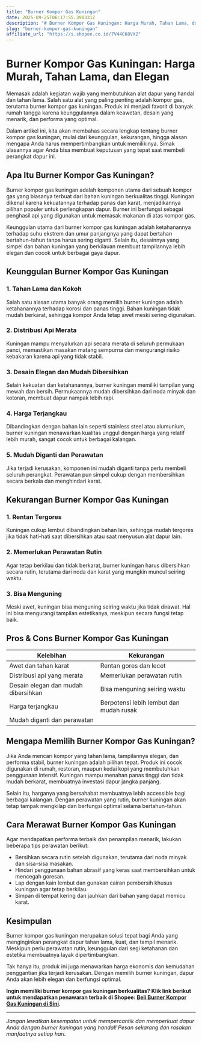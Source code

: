 ```yaml
---
title: "Burner Kompor Gas Kuningan"
date: 2025-09-25T06:17:55.390331Z
description: "# Burner Kompor Gas Kuningan: Harga Murah, Tahan Lama, dan Elegan..."
slug: "burner-kompor-gas-kuningan"
affiliate_url: "https://s.shopee.co.id/7V44C68VX2"
---
```

# Burner Kompor Gas Kuningan: Harga Murah, Tahan Lama, dan Elegan

Memasak adalah kegiatan wajib yang membutuhkan alat dapur yang handal dan tahan lama. Salah satu alat yang paling penting adalah kompor gas, terutama burner kompor gas kuningan. Produk ini menjadi favorit di banyak rumah tangga karena keunggulannya dalam keawetan, desain yang menarik, dan performa yang optimal.

Dalam artikel ini, kita akan membahas secara lengkap tentang burner kompor gas kuningan, mulai dari keunggulan, kekurangan, hingga alasan mengapa Anda harus mempertimbangkan untuk memilikinya. Simak ulasannya agar Anda bisa membuat keputusan yang tepat saat membeli perangkat dapur ini.

## Apa Itu Burner Kompor Gas Kuningan?

Burner kompor gas kuningan adalah komponen utama dari sebuah kompor gas yang biasanya terbuat dari bahan kuningan berkualitas tinggi. Kuningan dikenal karena kekuatannya terhadap panas dan karat, menjadikannya pilihan populer untuk perlengkapan dapur. Burner ini berfungsi sebagai penghasil api yang digunakan untuk memasak makanan di atas kompor gas.

Keunggulan utama dari burner kompor gas kuningan adalah ketahanannya terhadap suhu ekstrem dan umur panjangnya yang dapat bertahan bertahun-tahun tanpa harus sering diganti. Selain itu, desainnya yang simpel dan bahan kuningan yang berkilauan membuat tampilannya lebih elegan dan cocok untuk berbagai gaya dapur.

## Keunggulan Burner Kompor Gas Kuningan

### 1. Tahan Lama dan Kokoh
Salah satu alasan utama banyak orang memilih burner kuningan adalah ketahanannya terhadap korosi dan panas tinggi. Bahan kuningan tidak mudah berkarat, sehingga kompor Anda tetap awet meski sering digunakan.

### 2. Distribusi Api Merata
Kuningan mampu menyalurkan api secara merata di seluruh permukaan panci, memastikan masakan matang sempurna dan mengurangi risiko kebakaran karena api yang tidak stabil.

### 3. Desain Elegan dan Mudah Dibersihkan
Selain kekuatan dan ketahanannya, burner kuningan memiliki tampilan yang mewah dan bersih. Permukaannya mudah dibersihkan dari noda minyak dan kotoran, membuat dapur nampak lebih rapi.

### 4. Harga Terjangkau
Dibandingkan dengan bahan lain seperti stainless steel atau alumunium, burner kuningan menawarkan kualitas unggul dengan harga yang relatif lebih murah, sangat cocok untuk berbagai kalangan.

### 5. Mudah Diganti dan Perawatan
Jika terjadi kerusakan, komponen ini mudah diganti tanpa perlu membeli seluruh perangkat. Perawatan pun simpel cukup dengan membersihkan secara berkala dan menghindari karat.

## Kekurangan Burner Kompor Gas Kuningan

### 1. Rentan Tergores
Kuningan cukup lembut dibandingkan bahan lain, sehingga mudah tergores jika tidak hati-hati saat dibersihkan atau saat menyusun alat dapur lain.

### 2. Memerlukan Perawatan Rutin
Agar tetap berkilau dan tidak berkarat, burner kuningan harus dibersihkan secara rutin, terutama dari noda dan karat yang mungkin muncul seiring waktu.

### 3. Bisa Menguning
Meski awet, kuningan bisa menguning seiring waktu jika tidak dirawat. Hal ini bisa mengurangi tampilan estetikanya, meskipun secara fungsi tetap baik.

## Pros & Cons Burner Kompor Gas Kuningan

| Kelebihan                                  | Kekurangan                                      |
|--------------------------------------------|------------------------------------------------|
| Awet dan tahan karat                      | Rentan gores dan lecet                       |
| Distribusi api yang merata                | Memerlukan perawatan rutin                  |
| Desain elegan dan mudah dibersihkan      | Bisa menguning seiring waktu                |
| Harga terjangkau                          | Berpotensi lebih lembut dan mudah rusak     |
| Mudah diganti dan perawatan               |                                                |

## Mengapa Memilih Burner Kompor Gas Kuningan?

Jika Anda mencari kompor yang tahan lama, tampilannya elegan, dan performa stabil, burner kuningan adalah pilihan tepat. Produk ini cocok digunakan di rumah, restoran, maupun kedai kopi yang membutuhkan penggunaan intensif. Kuningan mampu menahan panas tinggi dan tidak mudah berkarat, membuatnya investasi dapur jangka panjang.

Selain itu, harganya yang bersahabat membuatnya lebih accessible bagi berbagai kalangan. Dengan perawatan yang rutin, burner kuningan akan tetap tampak mengkilap dan berfungsi optimal selama bertahun-tahun.

## Cara Merawat Burner Kompor Gas Kuningan

Agar mendapatkan performa terbaik dan penampilan menarik, lakukan beberapa tips perawatan berikut:

- Bersihkan secara rutin setelah digunakan, terutama dari noda minyak dan sisa-sisa masakan.
- Hindari penggunaan bahan abrasif yang keras saat membersihkan untuk mencegah goresan.
- Lap dengan kain lembut dan gunakan cairan pembersih khusus kuningan agar tetap berkilau.
- Simpan di tempat kering dan jauhkan dari bahan yang dapat memicu karat.

## Kesimpulan

Burner kompor gas kuningan merupakan solusi tepat bagi Anda yang menginginkan perangkat dapur tahan lama, kuat, dan tampil menarik. Meskipun perlu perawatan rutin, keunggulan dari segi ketahanan dan estetika membuatnya layak dipertimbangkan.

Tak hanya itu, produk ini juga menawarkan harga ekonomis dan kemudahan penggantian jika terjadi kerusakan. Dengan memilih burner kuningan, dapur Anda akan lebih elegan dan berfungsi optimal.

**Ingin memiliki burner kompor gas kuningan berkualitas? Klik link berikut untuk mendapatkan penawaran terbaik di Shopee: [Beli Burner Kompor Gas Kuningan di Sini](https://s.shopee.co.id/7V44C68VX2).**

---

*Jangan lewatkan kesempatan untuk mempercantik dan memperkuat dapur Anda dengan burner kuningan yang handal! Pesan sekarang dan rasakan manfaatnya setiap hari.*